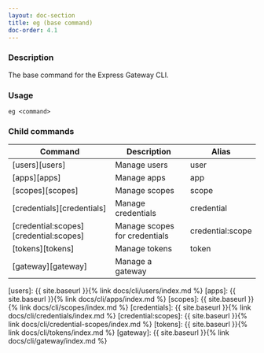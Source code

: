 ```yaml
---
layout: doc-section
title: eg (base command)
doc-order: 4.1
---
```


### Description

The base command for the Express Gateway CLI.

### Usage

```shell
eg <command>
```

### Child commands

| Command                                | Description                   | Alias            |
| ---                                    | ---                           | ---              |
| [users][users]                         | Manage users                  | user             |
| [apps][apps]                           | Manage apps                   | app              |
| [scopes][scopes]                       | Manage scopes                 | scope            |
| [credentials][credentials]             | Manage credentials            | credential       |
| [credential:scopes][credential:scopes] | Manage scopes for credentials | credential:scope |
| [tokens][tokens]                       | Manage tokens                 | token            |
| [gateway][gateway]                     | Manage a gateway              |                  |

[users]: {{ site.baseurl }}{% link docs/cli/users/index.md %}
[apps]: {{ site.baseurl }}{% link docs/cli/apps/index.md %}
[scopes]: {{ site.baseurl }}{% link docs/cli/scopes/index.md %}
[credentials]: {{ site.baseurl }}{% link docs/cli/credentials/index.md %}
[credential:scopes]: {{ site.baseurl }}{% link docs/cli/credential-scopes/index.md %}
[tokens]: {{ site.baseurl }}{% link docs/cli/tokens/index.md %}
[gateway]: {{ site.baseurl }}{% link docs/cli/gateway/index.md %}
